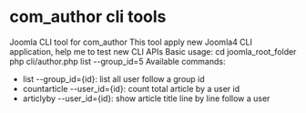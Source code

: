 # com_author cli tools
Joomla CLI tool for com_author
This tool apply new Joomla4 CLI application, help me to test new CLI APIs
Basic usage:
cd joomla_root_folder
php cli/author.php list --group_id=5
Available commands:
- list --group_id={id}: list all user follow a group id
- countarticle --user_id={id}: count total article by a user id
- articlyby --user_id={id}: show article title line by line follow a user
